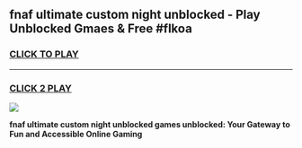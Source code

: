 
## fnaf ultimate custom night unblocked - Play Unblocked Gmaes & Free #flkoa
<h3>
<a href="https://news.freeplayer.one?title=fnaf_ultimate_custom_night_unblocked&ref=24F">CLICK TO PLAY</a></h3>
<hr>

<h3>
<a href="https://news.freeplayer.one?title=fnaf_ultimate_custom_night_unblocked&ref=24F">CLICK 2 PLAY</a>
  
</h3>

<a href="https://news.freeplayer.one?title=fnaf_ultimate_custom_night_unblocked&ref=24F/"><img src="https://clearcache.store/games.png"></a>


**fnaf ultimate custom night unblocked games unblocked: Your Gateway to Fun and Accessible Online Gaming**

